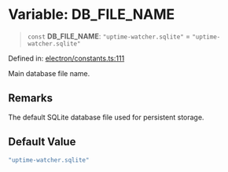 # Variable: DB\_FILE\_NAME

> `const` **DB\_FILE\_NAME**: `"uptime-watcher.sqlite"` = `"uptime-watcher.sqlite"`

Defined in: [electron/constants.ts:111](https://github.com/Nick2bad4u/Uptime-Watcher/blob/8a1973382d5fe14c52996ecda381894eb7ecd4a6/electron/constants.ts#L111)

Main database file name.

## Remarks

The default SQLite database file used for persistent storage.

## Default Value

```ts
"uptime-watcher.sqlite"
```
